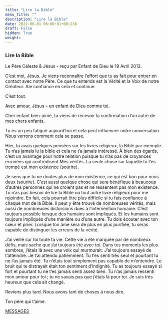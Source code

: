 ```yaml
---
title: "Lire la Bible"
menu_title: ""
description: "Lire la Bible"
date: 2022-06-01 06:00:01+00:238
draft: False
hidden: True
weight:
---
```

### Lire la Bible

Le Père Céleste & Jésus - reçu par Enfant de Dieu le 19 Avril 2012.

C’est moi, Jésus. Je viens reconnaître l’effort que tu as fait pour entrer en contact avec notre Père. Ce que tu entends est la Vérité et la Voix de notre Créateur. Aie confiance en cela et continue.

C’est tout.

Avec amour, Jésus – un enfant de Dieu comme toi.

Cher enfant bien-aimé, tu viens de recevoir la confirmation d’un autre de mes chers enfants.

Tu es un peu fatigué aujourd’hui et cela peut influencer notre conversation. Nous verrons comment cela se passe.

Hier, tu avais quelques pensées sur les livres religieux, la Bible par exemple. Tu n’as jamais lu la bible et cela ne t’a jamais intéressé. À bien des égards, c’est un avantage pour notre relation puisque tu n’as pas de croyances erronées qui contredisent Mes vérités. La seule chose sur laquelle tu t’es trompé est mon existence (sourire).

Je sens que tu ne doutes plus de mon existence, ce qui est bon pour nous deux (sourire). C’est aussi quelque chose qui sera bénéfique à beaucoup d’autres personnes qui ne croient pas et ne ressentent pas mon existence. Tu n’as pas besoin de lire la Bible ou tout autre livre religieux pour me rejoindre. En fait, cela pourrait être plus difficile si tu fais confiance à chaque mot de la Bible. Il peut y être trouvé de nombreuses vérités, mais aussi de nombreuses distorsions dues à l’intervention humaine. C’est toujours possible lorsque des humains sont impliqués. Et les humains sont toujours impliqués d’une manière ou d’une autre. Tu dois écouter avec ton cœur et prier. Lorsque ton âme sera de plus en plus purifiée, tu seras capable de distinguer les erreurs de la vérité.

J’ai veillé sur toi toute ta vie. Cette vie a été marquée par de nombreux défis, mais sache que j’ai toujours été avec toi. Dans tes moments les plus sombres, j’étais là avec une voix qui murmurait. J’ai toujours essayé de t’atteindre. Je t’ai attendu patiemment. Tu t’es senti très seul et pourtant tu ne l’as jamais été. Tu n’étais tout simplement pas capable de m’entendre. Le bruit qui te distrayait était ton sentiment d’indignité. Tu as toujours essayé si fort et pourtant tu ne t’es jamais senti assez bien. Tu n’as jamais ressenti mon amour pour toi ; tu ne savais pas que j’étais là pour toi. Je suis très heureux que cela ait changé.

Reviens plus tard. Nous avons tant de choses à nous dire.

Ton père qui t’aime.

[MESSAGES](fr-contemporary-messages/fr-contemporary-messages-by-date-order/fr-contemporary-messages-2012/)
